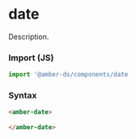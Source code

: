 # date 

Description.

### Import (JS)
```js
import '@amber-ds/components/date
```

### Syntax
```html
<amber-date>
  
</amber-date>
```
